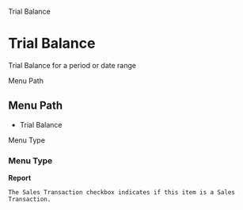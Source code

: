 
Trial Balance
# Trial Balance


Trial Balance for a period or date range

Menu Path
## Menu Path



- Trial Balance

Menu Type
### Menu Type

**Report**

```
The Sales Transaction checkbox indicates if this item is a Sales Transaction.
```
